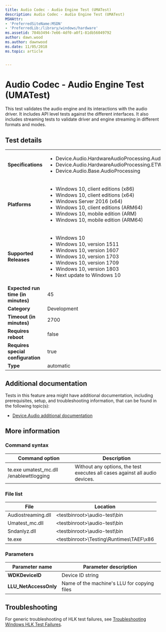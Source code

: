 ```yaml
---
title: Audio Codec - Audio Engine Test (UMATest)
description: Audio Codec - Audio Engine Test (UMATest)
MSHAttr:
- 'PreferredSiteName:MSDN'
- 'PreferredLib:/library/windows/hardware'
ms.assetid: 784b3494-7e66-4df0-a0f1-81db56049792
author: dawn.wood
ms.author: dawnwood
ms.date: 11/05/2018
ms.topic: article


---
```


# <span id="p_hlk_test.ff91440c-9557-489b-85e2-38726d34f826"></span>Audio Codec - Audio Engine Test (UMATest)


This test validates the audio engine and its interactions with the audio driver. It includes API level tests against the different interfaces. It also includes streaming tests to validate driver and engine streaming in different formats and modes.

## Test details

|||
|---|---|
| **Specifications**  | <ul><li>Device.Audio.HardwareAudioProcessing.AudioHardwareOffloading</li><li>Device.Audio.HardwareAudioProcessing.ETWEvent</li><li>Device.Audio.Base.AudioProcessing</li></ul> |  
| **Platforms**   | <ul><li>Windows 10, client editions (x86)</li><li>Windows 10, client editions (x64)</li><li>Windows Server 2016 (x64)</li><li>Windows 10, client editions (ARM64)</li><li>Windows 10, mobile edition (ARM)</li><li>Windows 10, mobile edition (ARM64)</li></ul> |
| **Supported Releases** | <ul><li>Windows 10</li><li>Windows 10, version 1511</li><li>Windows 10, version 1607</li><li>Windows 10, version 1703</li><li>Windows 10, version 1709</li><li>Windows 10, version 1803</li><li>Next update to Windows 10</li></ul> |
|**Expected run time (in minutes)**| 45 |
|**Category**| Development |
|**Timeout (in minutes)**| 2700 |
|**Requires reboot**| false |
|**Requires special configuration**| true |
|**Type**| automatic |



## <span id="Additional_documentation"></span><span id="additional_documentation"></span><span id="ADDITIONAL_DOCUMENTATION"></span>Additional documentation


Tests in this feature area might have additional documentation, including prerequisites, setup, and troubleshooting information, that can be found in the following topic(s):

-   [Device.Audio additional documentation](device-audio-additional-documentation.md)

## <span id="More_information"></span><span id="more_information"></span><span id="MORE_INFORMATION"></span>More information


### <span id="Command_syntax"></span><span id="command_syntax"></span><span id="COMMAND_SYNTAX"></span>Command syntax

| Command option                           | Description                                                                 |
|------------------------------------------|-----------------------------------------------------------------------------|
| te.exe umatest\_mc.dll /enablewttlogging | Without any options, the test executes all cases against all audio devices. |



### <span id="File_list"></span><span id="file_list"></span><span id="FILE_LIST"></span>File list

| File               | Location                                          |
|--------------------|---------------------------------------------------|
| Audiostreaming.dll | &lt;testbinroot&gt;\\audio-test\\bin              |
| Umatest\_mc.dll    | &lt;testbinroot&gt;\\audio-test\\bin              |
| Sndanlyz.dll       | &lt;testbinroot&gt;\\audio-test\\bin              |
| te.exe             | &lt;testbinroot&gt;\\Testing\\Runtimes\\TAEF\\x86 |



### <span id="Parameters"></span><span id="parameters"></span><span id="PARAMETERS"></span>Parameters

| Parameter name         | Parameter description                       |
|------------------------|---------------------------------------------|
| **WDKDeviceID**        | Device ID string                            |
| **LLU\_NetAccessOnly** | Name of the machine's LLU for copying files |



## <span id="Troubleshooting"></span><span id="troubleshooting"></span><span id="TROUBLESHOOTING"></span>Troubleshooting


For generic troubleshooting of HLK test failures, see [Troubleshooting Windows HLK Test Failures](../user/troubleshooting-windows-hlk-test-failures.md).










